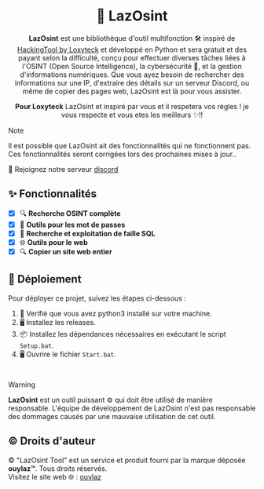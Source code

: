 <div align=center>
  
# 🚀 LazOsint

**LazOsint** est une bibliothèque d'outil multifonction 🛠️ inspiré de [HackingTool by Loxyteck](https://github.com/loxyteck/RedTiger-Tools) et développé en Python et sera gratuit et des payant selon la difficulté, conçu pour effectuer diverses tâches liées à l'OSINT (Open Source Intelligence), la cybersécurité 🔐, et la gestion d'informations numériques. Que vous ayez besoin de rechercher des informations sur une IP, d'extraire des détails sur un serveur Discord, ou même de copier des pages web, LazOsint est là pour vous assister.

**Pour Loxyteck** LazOsint et inspiré par vous et il respetera vos règles ! je vous respecte et vous etes les meilleurs ✨!!

</div>

> [!NOTE]
> Il est possible que LazOsint ait des fonctionnalités qui ne fonctionnent pas. Ces fonctionnalités seront corrigées lors des prochaines mises à jour..

💬 Rejoignez notre serveur [discord](https://discord.gg/gbYyWgYp3g)

## ✨ Fonctionnalités

- [x] 🔍 **Recherche OSINT complète**
- [x] 🔐 **Outils pour les mot de passes**
- [x] 🔑 **Recherche et exploitation de faille SQL**
- [x] 🌐 **Outils pour le web**
- [x] 🔍 **Copier un site web entier**

## 🚀 Déploiement

Pour déployer ce projet, suivez les étapes ci-dessous :

1. 🐍 Verifié que vous avez python3 installé sur votre machine. 
2. 🖥️ Installez les releases.
3. 📦 Installez les dépendances nécessaires en exécutant le script `Setup.bat`.
4. 🖥️ Ouvrire le fichier `Start.bat`.

#
> [!WARNING]
> **LazOsint** est un outil puissant ⚙️ qui doit être utilisé de manière responsable. L'équipe de développement de LazOsint n'est pas responsable des dommages causés par une mauvaise utilisation de cet outil.

## ©️ Droits d'auteur

© "LazOsint Tool" est un service et produit fourni par la marque déposée **ouylaz™**. Tous droits réservés.  
Visitez le site web 🌐 : [ouylaz](guns.lol/ouylazoff)
